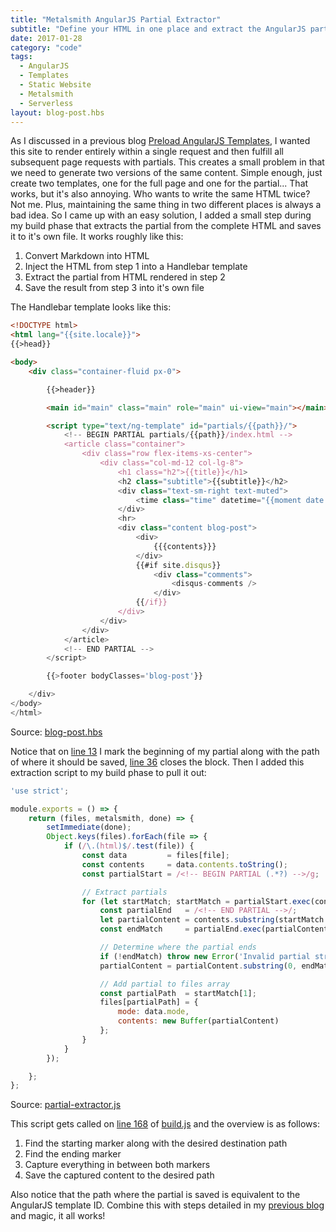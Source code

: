 ```yaml
---
title: "Metalsmith AngularJS Partial Extractor"
subtitle: "Define your HTML in one place and extract the AngularJS partials later"
date: 2017-01-28
category: "code"
tags:
  - AngularJS
  - Templates
  - Static Website
  - Metalsmith
  - Serverless
layout: blog-post.hbs
---
```


As I discussed in a previous blog [Preload AngularJS Templates](/blog/angular-ui-router-template-preload/), I wanted this site to render entirely within a single request and then fulfill all subsequent page requests with partials. This creates a small problem in that we need to generate two versions of the same content. Simple enough, just create two templates, one for the full page and one for the partial... That works, but it's also annoying. Who wants to write the same HTML twice? Not me. Plus, maintaining the same thing in two different places is always a bad idea. So I came up with an easy solution, I added a small step during my build phase that extracts the partial from the complete HTML and saves it to it's own file. It works roughly like this:

1. Convert Markdown into HTML
2. Inject the HTML from step 1 into a Handlebar template
3. Extract the partial from HTML rendered in step 2
4. Save the result from step 3 into it's own file

The Handlebar template looks like this:

```html
<!DOCTYPE html>
<html lang="{{site.locale}}">
{{>head}}

<body>
	<div class="container-fluid px-0">

		{{>header}}

		<main id="main" class="main" role="main" ui-view="main"></main>

		<script type="text/ng-template" id="partials/{{path}}/">
			<!-- BEGIN PARTIAL partials/{{path}}/index.html -->
			<article class="container">
				<div class="row flex-items-xs-center">
					<div class="col-md-12 col-lg-8">
						<h1 class="h2">{{title}}</h1>
						<h2 class="subtitle">{{subtitle}}</h2>
						<div class="text-sm-right text-muted">
							<time class="time" datetime="{{moment date "YYYY-MM-DD"}}">{{moment date "MMM Do YYYY"}}</time>
						</div>
						<hr>
						<div class="content blog-post">
							<div>
								{{{contents}}}
							</div>
							{{#if site.disqus}}
								<div class="comments">
									<disqus-comments />
								</div>
							{{/if}}
						</div>
					</div>
				</div>
			</article>
			<!-- END PARTIAL -->
		</script>

		{{>footer bodyClasses='blog-post'}}

	</div>
</body>
</html>
```
Source: [blog-post.hbs](https://github.com/ReedD/dadoune.com/blob/1b4a8a741c395a418ca83cb520f8413e62477ab1/src/layouts/blog-post.hbs)

Notice that on [line 13](https://github.com/ReedD/dadoune.com/blob/1b4a8a741c395a418ca83cb520f8413e62477ab1/src/layouts/blog-post.hbs#L13) I mark the beginning of my partial along with the path of where it should be saved, [line 36](https://github.com/ReedD/dadoune.com/blob/1b4a8a741c395a418ca83cb520f8413e62477ab1/src/layouts/blog-post.hbs#L36) closes the block. Then I added this extraction script to my build phase to pull it out:

```javascript
'use strict';

module.exports = () => {
	return (files, metalsmith, done) => {
		setImmediate(done);
		Object.keys(files).forEach(file => {
			if (/\.(html)$/.test(file)) {
				const data         = files[file];
				const contents     = data.contents.toString();
				const partialStart = /<!-- BEGIN PARTIAL (.*?) -->/g;

				// Extract partials
				for (let startMatch; startMatch = partialStart.exec(contents);) {
					const partialEnd   = /<!-- END PARTIAL -->/;
					let partialContent = contents.substring(startMatch.index + startMatch[0].length);
					const endMatch     = partialEnd.exec(partialContent);

					// Determine where the partial ends
					if (!endMatch) throw new Error('Invalid partial structure, missing end tag.');
					partialContent = partialContent.substring(0, endMatch.index);

					// Add partial to files array
					const partialPath  = startMatch[1];
					files[partialPath] = {
						mode: data.mode,
						contents: new Buffer(partialContent)
					};
				}
			}
		});

	};
};
```
Source: [partial-extractor.js](https://github.com/ReedD/dadoune.com/blob/1b4a8a741c395a418ca83cb520f8413e62477ab1/scripts/plugins/partial-extractor.js)

This script gets called on [line 168](https://github.com/ReedD/dadoune.com/blob/1b4a8a741c395a418ca83cb520f8413e62477ab1/build.js#L168) of [build.js](https://github.com/ReedD/dadoune.com/blob/1b4a8a741c395a418ca83cb520f8413e62477ab1/build.js) and the overview is as follows:

1. Find the starting marker along with the desired destination path
2. Find the ending marker
3. Capture everything in between both markers
4. Save the captured content to the desired path

Also notice that the path where the partial is saved is equivalent to the AngularJS template ID. Combine this with steps detailed in my [previous blog](/blog/angular-ui-router-template-preload/) and magic, it all works!
